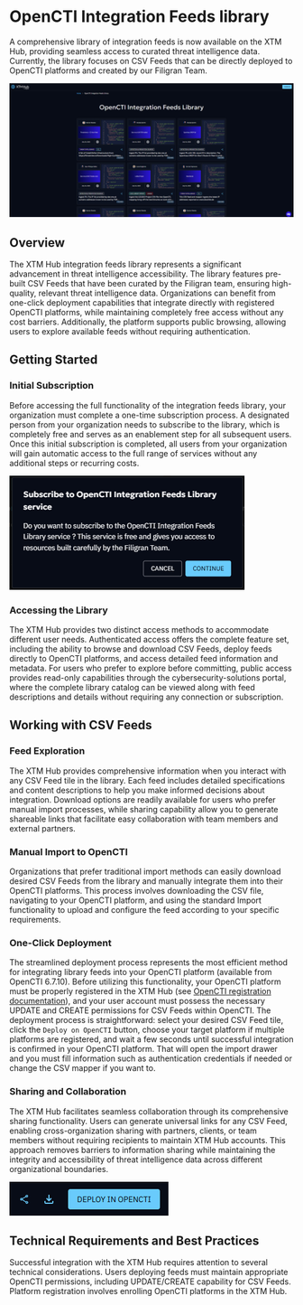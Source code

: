 # OpenCTI Integration Feeds library

A comprehensive library of integration feeds is now available on the XTM Hub, 
providing seamless access to curated threat intelligence data. 
Currently, the library focuses on CSV Feeds that can be directly deployed to OpenCTI platforms and created by our Filigran Team.

![Integration feeds library](../assets/images/integration-feeds-lib.png)

## Overview
The XTM Hub integration feeds library represents a significant advancement in threat intelligence accessibility. 
The library features pre-built CSV Feeds that have been curated by the Filigran team, 
ensuring high-quality, relevant threat intelligence data.
Organizations can benefit from one-click deployment capabilities that integrate directly with registered OpenCTI platforms, 
while maintaining completely free access without any cost barriers. 
Additionally, the platform supports public browsing, allowing users to explore available feeds without requiring authentication.

## Getting Started
### Initial Subscription
Before accessing the full functionality of the integration feeds library, 
your organization must complete a one-time subscription process. 
A designated person from your organization needs to subscribe to the library, 
which is completely free and serves as an enablement step for all subsequent users. 
Once this initial subscription is completed, all users from your organization will 
gain automatic access to the full range of services without any additional steps or recurring costs.

![Subscribe Integration feeds](../assets/images/subscribe-integration-feeds.png)


### Accessing the Library
The XTM Hub provides two distinct access methods to accommodate different user needs. 
Authenticated access offers the complete feature set, 
including the ability to browse and download CSV Feeds, 
deploy feeds directly to OpenCTI platforms, 
and access detailed feed information and metadata. 
For users who prefer to explore before committing, 
public access provides read-only capabilities through the cybersecurity-solutions portal, 
where the complete library catalog can be viewed along with feed descriptions and 
details without requiring any connection or subscription.

## Working with CSV Feeds
### Feed Exploration
The XTM Hub provides comprehensive information when you interact with any CSV Feed tile in the library. 
Each feed includes detailed specifications and content descriptions to help you make informed decisions about integration. 
Download options are readily available for users who prefer manual import processes, 
while sharing capability allow you to generate shareable links that facilitate easy 
collaboration with team members and external partners.

### Manual Import to OpenCTI
Organizations that prefer traditional import methods can 
easily download desired CSV Feeds from the library and manually integrate them
into their OpenCTI platforms. This process involves downloading the CSV file, 
navigating to your OpenCTI platform, and using the standard Import functionality 
to upload and configure the feed according to your specific requirements. 

### One-Click Deployment
The streamlined deployment process represents the most efficient method for integrating library feeds
into your OpenCTI platform (available from OpenCTI 6.7.10).
Before utilizing this functionality, your OpenCTI platform must be properly registered in the XTM Hub (see [OpenCTI registration documentation](/user/opencti-registration)),
and your user account must possess the necessary UPDATE and CREATE permissions for CSV Feeds within OpenCTI. 
The deployment process is straightforward: select your desired CSV Feed tile, click the ```Deploy on OpenCTI``` button, 
choose your target platform if multiple platforms are registered, 
and wait a few seconds until successful integration is confirmed in your OpenCTI platform. 
That will open the import drawer and you must fill information such as authentication credentials if needed or change the CSV mapper if you want to.

### Sharing and Collaboration
The XTM Hub facilitates seamless collaboration through its comprehensive sharing functionality. 
Users can generate universal links for any CSV Feed, enabling cross-organization sharing with partners, 
clients, or team members without requiring recipients to maintain XTM Hub accounts. 
This approach removes barriers to information sharing while maintaining the integrity and
accessibility of threat intelligence data across different organizational boundaries.

![Top right buttons](../assets/images/one-click-deploy.png)

## Technical Requirements and Best Practices
Successful integration with the XTM Hub requires attention to several technical considerations. 
Users deploying feeds must maintain appropriate OpenCTI permissions, 
including UPDATE/CREATE capability for CSV Feeds. 
Platform registration involves enrolling OpenCTI platforms in the XTM Hub.